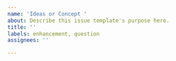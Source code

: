 ```yaml
---
name: 'Ideas or Concept '
about: Describe this issue template's purpose here.
title: ''
labels: enhancement, question
assignees: ''

---
```



